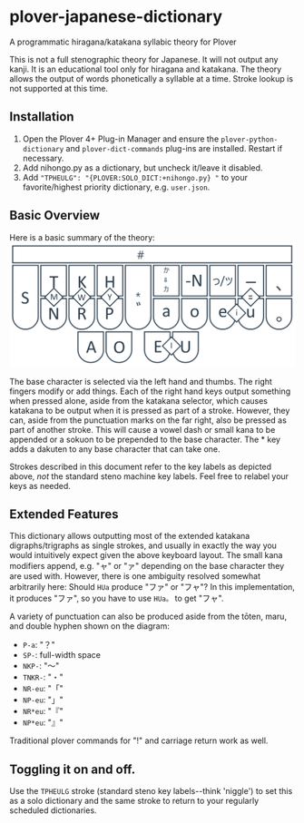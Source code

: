 # plover-japanese-dictionary
A programmatic hiragana/katakana syllabic theory for Plover

This is not a full stenographic theory for Japanese. It will not output any kanji. It is an educational tool only for hiragana and katakana. The theory allows the output of words phonetically a syllable at a time. Stroke lookup is not supported at this time.
## Installation
1. Open the Plover 4+ Plug-in Manager and ensure the `plover-python-dictionary` and `plover-dict-commands` plug-ins are installed. Restart if necessary.
2. Add nihongo.py as a dictionary, but uncheck it/leave it disabled.
3. Add `"TPHEULG": "{PLOVER:SOLO_DICT:+nihongo.py} "` to your favorite/highest priority dictionary, e.g. `user.json`.
## Basic Overview
Here is a basic summary of the theory:
![Steno Layout](nihongosteno.png)

The base character is selected via the left hand and thumbs. The right fingers modify or add things. Each of the right hand keys output something when pressed alone, aside from the katakana selector, which causes katakana to be output when it is pressed as part of a stroke. However, they can, aside from the punctuation marks on the far right, also be pressed as part of another stroke. This will cause a vowel dash or small kana to be appended or a sokuon to be prepended to the base character. The * key adds a dakuten to any base character that can take one.

Strokes described in this document refer to the key labels as depicted above, *not* the standard steno machine key labels. Feel free to relabel your keys as needed.

## Extended Features
This dictionary allows outputting most of the extended katakana digraphs/trigraphs as single strokes, and usually in exactly the way you would intuitively expect given the above keyboard layout. The small kana modifiers append, e.g. "ャ" or "ァ" depending on the base character they are used with. However, there is one ambiguity resolved somewhat arbitrarily here: Should `HUa` produce "ファ" or "フャ"? In this implementation, it produces "ファ", so you have to use `HUa。` to get "フャ".

A variety of punctuation can also be produced aside from the tōten, maru, and double hyphen shown on the diagram:
* `P-a`: "？"
* `SP-`: full-width space
* `NKP-`: "〜"
* `TNKR-`: "・"
* `NR-eu`: "「"
* `NP-eu`: "」"
* `NR*eu`: "『"
* `NP*eu`: "』"

Traditional plover commands for "!" and carriage return work as well.

## Toggling it on and off.
Use the `TPHEULG` stroke (standard steno key labels--think 'niggle') to set this as a solo dictionary and the same stroke to return to your regularly scheduled dictionaries.
